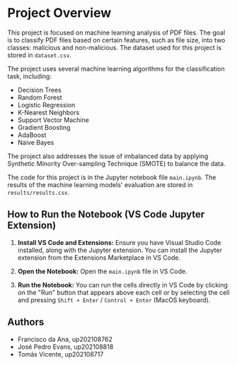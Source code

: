 # Project Overview

This project is focused on machine learning analysis of PDF files. The goal is to classify PDF files based on certain features, such as file size, into two classes: malicious and non-malicious. The dataset used for this project is stored in `dataset.csv`.

The project uses several machine learning algorithms for the classification task, including:

- Decision Trees
- Random Forest
- Logistic Regression
- K-Nearest Neighbors
- Support Vector Machine
- Gradient Boosting
- AdaBoost
- Naive Bayes

The project also addresses the issue of imbalanced data by applying Synthetic Minority Over-sampling Technique (SMOTE) to balance the data.

The code for this project is in the Jupyter notebook file `main.ipynb`. The results of the machine learning models' evaluation are stored in `results/results.csv`.

## How to Run the Notebook (VS Code Jupyter Extension)

1. **Install VS Code and Extensions:**
    Ensure you have Visual Studio Code installed, along with the Jupyter extension. You can install the Jupyter extension from the Extensions Marketplace in VS Code.

2. **Open the Notebook:**
    Open the `main.ipynb` file in VS Code.

3. **Run the Notebook:**
    You can run the cells directly in VS Code by clicking on the "Run" button that appears above each cell or by selecting the cell and pressing `Shift + Enter` / `Control + Enter` (MacOS keyboard).

## Authors

- Francisco da Ana, up202108762
- José Pedro Evans, up202108818
- Tomás Vicente, up202108717
